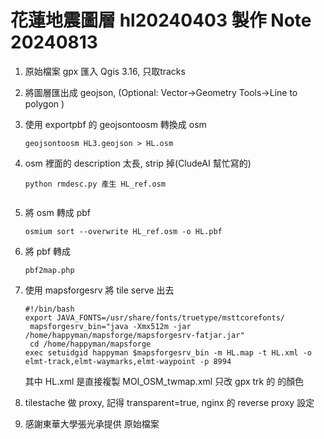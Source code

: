 # 花蓮地震圖層 hl20240403 製作 Note 20240813

1. 原始檔案 gpx 匯入 Qgis 3.16, 只取tracks

1. 將圖層匯出成 geojson, (Optional: Vector->Geometry Tools->Line to polygon )
    
1. 使用 exportpbf 的 geojsontoosm 轉換成 osm
    ```
    geojsontoosm HL3.geojson > HL.osm
    ```
1. osm 裡面的 description 太長, strip 掉(CludeAI 幫忙寫的)
    ```
    python rmdesc.py 產生 HL_ref.osm
        
    ```
1. 將 osm 轉成 pbf
   ```
   osmium sort --overwrite HL_ref.osm -o HL.pbf
   ```
1. 將 pbf 轉成 
   ```
   pbf2map.php 
   ```
1. 使用 mapsforgesrv 將 tile serve 出去
   ```
   #!/bin/bash
   export JAVA_FONTS=/usr/share/fonts/truetype/msttcorefonts/
    mapsforgesrv_bin="java -Xmx512m -jar /home/happyman/mapsforge/mapsforgesrv-fatjar.jar"
    cd /home/happyman/mapsforge  
   exec setuidgid happyman $mapsforgesrv_bin -m HL.map -t HL.xml -o elmt-track,elmt-waymarks,elmt-waypoint -p 8994
   ```
   其中 HL.xml 是直接複製 MOI_OSM_twmap.xml 只改 gpx trk 的 <rule e="way" k="color" v="~"> 的顏色

1. tilestache 做 proxy, 記得 transparent=true, nginx 的 reverse proxy 設定


1. 感謝東華大學張光承提供 原始檔案
